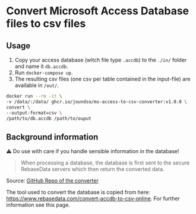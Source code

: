 # Convert Microsoft Access Database files to csv files

## Usage

1. Copy your access database (witch file type `.accdb`) to the `./in/` folder and name it `db.accdb`.
2. Run `docker-compose up`.
3. The resulting csv files (one csv per table contained in the input-file) are available in `/out/`.

```sh
docker run --rm -it \
-v /data/:/data/ ghcr.io/joundso/ms-access-to-csv-converter:v1.0.0 \
convert \
--output-format=csv \
/path/to/db.accdb /path/to/ouput
```

## Background information

:warning: Do use with care if you handle sensible information in the database!

> When processing a database, the database is first sent to the secure RebaseData servers which then return the converted data.

Source: [GitHub Repo of the converter](https://github.com/rebasedata/java-client)

The tool used to convert the database is copied from here: <https://www.rebasedata.com/convert-accdb-to-csv-online>. For further information see this page.
